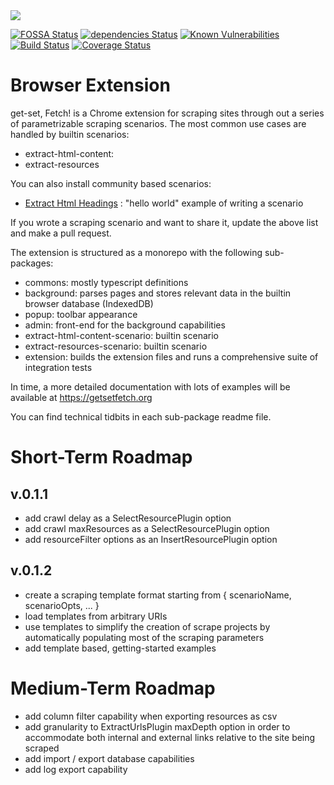 <img src="https://get-set-fetch.github.io/get-set-fetch/logo.png">


[![FOSSA Status](https://app.fossa.io/api/projects/git%2Bgithub.com%2Fget-set-fetch%2Fget-set-fetch.svg?type=shield)](https://app.fossa.io/projects/git%2Bgithub.com%2Fget-set-fetch%2Fget-set-fetch?ref=badge_shield)
[![dependencies Status](https://david-dm.org/get-set-fetch/extension/status.svg)](https://david-dm.org/get-set-fetch/extension)
[![Known Vulnerabilities](https://snyk.io/test/github/get-set-fetch/extension/badge.svg?targetFile=package.json)](https://snyk.io/test/github/get-set-fetch/extension?targetFile=package.json)
[![Build Status](https://travis-ci.org/get-set-fetch/extension.svg?branch=master)](https://travis-ci.org/get-set-fetch/extension)
[![Coverage Status](https://coveralls.io/repos/github/get-set-fetch/extension/badge.svg?branch=master)](https://coveralls.io/github/get-set-fetch/extension?branch=master)

# Browser Extension
get-set, Fetch! is a Chrome extension for scraping sites through out a series of parametrizable scraping scenarios.
The most common use cases are handled by builtin scenarios:
- extract-html-content:
- extract-resources

You can also install community based scenarios:
- [Extract Html Headings](https://registry.npmjs.org/gsf-ext-extract-html-headings/0.1.0) : "hello world" example of writing a scenario 

If you wrote a scraping scenario and want to share it, update the above list and make a pull request.

The extension is structured as a monorepo with the following sub-packages:
- commons: mostly typescript definitions
- background: parses pages and stores relevant data in the builtin browser database (IndexedDB)
- popup: toolbar appearance
- admin: front-end for the background capabilities
- extract-html-content-scenario: builtin scenario
- extract-resources-scenario: builtin scenario
- extension: builds the extension files and runs a comprehensive suite of integration tests

In time, a more detailed documentation with lots of examples will be available at https://getsetfetch.org

You can find technical tidbits in each sub-package readme file.

# Short-Term Roadmap
## v.0.1.1
  - add crawl delay as a SelectResourcePlugin option
  - add crawl maxResources as a SelectResourcePlugin option
  - add resourceFilter options as an InsertResourcePlugin option  

## v.0.1.2
  - create a scraping template format starting from { scenarioName, scenarioOpts, ... }
  - load templates from arbitrary URIs
  - use templates to simplify the creation of scrape projects by automatically populating most of the scraping parameters
  - add template based, getting-started examples

# Medium-Term Roadmap
- add column filter capability when exporting resources as csv
- add granularity to ExtractUrlsPlugin maxDepth option in order to accommodate both internal and external links relative to the site being scraped
- add import / export database capabilities
- add log export capability
